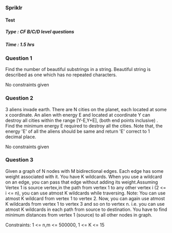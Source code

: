 ### Spriklr 

#### Test 
##### Type : CF B/C/D level questions

##### Time : 1.5 hrs

### Question 1
Find the number of beautiful substrings in a string. Beautiful string is described as one which has no repeated characters.

No constraints given

### Question 2
3 aliens invade earth. There are N cities on the planet, each located at some x coordinate. An alien with energy E and located at coordinate Y can destroy all cities within the range [Y-E,Y+E], (both end points inclusive) . Find the minimum energy E required to destroy all the cities. Note that, the energy 'E' of all the aliens should be same and return 'E' correct to 1 decimal place.

No constraints given


### Question 3
Given a graph of N nodes with M bidirectional edges. Each edge has some weight associated with it. You have K wildcards. When you use a wildcard on an edge, you can pass that edge without adding its weight.Assuming Vertex 1 is source vertex,in the path from vertex 1 to any other vertex i (2 <= i <= n), you can use atmost K wildcards while traversing. Note: You can use atmost K wildcard from vertex 1 to vertex 2. Now, you can again use atmost K wildcards from vertex 1 to vertex 3 and so on to vertex n. i.e. you can use atmost K wildcards in each path from source to destination. You have to find minimum distances from vertex 1 (source) to all other nodes in graph.

Constraints: 1 <= n,m <= 500000, 1 <= K <= 15
